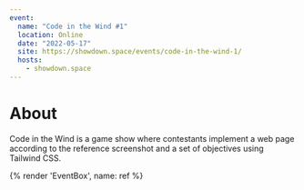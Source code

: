 ```yaml
---
event:
  name: "Code in the Wind #1"
  location: Online
  date: "2022-05-17"
  site: https://showdown.space/events/code-in-the-wind-1/
  hosts:
    - showdown.space
---
```


# About

Code in the Wind is a game show where contestants implement a web page according to the reference screenshot and a set of objectives using Tailwind CSS.

{% render 'EventBox', name: ref %}
